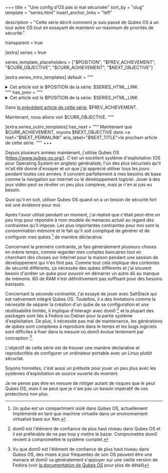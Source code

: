 +++
title = "Une config d'OS pas si mal sécurisée"
sort_by = "slug"
template = "series.html"
insert_anchor_links = "left"

description = "Cette série décrit comment je suis passé de Qubes OS à un tout autre OS tout en essayant de maintenir un maximum de priorités de sécurité."

transparent = true

[extra]
series = true

series_template_placeholders = ["$POSITION", "$PREV_ACHIEVEMENT", "$CURR_OBJECTIVE", "$CURR_ACHIEVEMENT", "$NEXT_OBJECTIVE"]

[extra.series_intro_templates]
default = """
<div>
  <details>
    <summary>Cet article est le $POSITION de la série: $SERIES_HTML_LINK</summary>
    $SERIES_PAGES_OLIST
  </details>
</div>
"""
has_prev = """
<div>
  <details>
    <summary>Cet article est le $POSITION de la série: $SERIES_HTML_LINK</summary>
    $SERIES_PAGES_OLIST
  </details>
</div>

Dans <a href="$PREV_PERMALINK" aria_label="$PREV_TITLE">le précédent article de cette série</a>, $PREV_ACHIEVEMENT.

Maintenant, nous allons voir $CURR_OBJECTIVE.
"""

[extra.series_outro_templates]
has_next = """
Maintenant que $CURR_ACHIEVEMENT, voyons $NEXT_OBJECTIVE dans <a href="$NEXT_PERMALINK" aria_label="$NEXT_TITLE">le prochain article de cette série</a>.
"""
+++

Depuis plusieurs années maintenant, j'utilise Qubes OS (<https://www.qubes-os.org/>).
C'est un excellent système d'exploitation (OS pour Operating System en anglais) généraliste, l'un des plus sécurisés qu'il m'ait été donné d'essayer et un que j'ai apprécié utiliser tous les jours pendant toutes ces années.
Il convient parfaitement à mes besoins de base comme la navigation sur Internet ou le développement logiciel.
Jouer à des jeux vidéo peut se révéler un peu plus complexe, mais je n'en ai pas eu besoin.

Quoi qu'il en soit, utiliser Qubes OS quand on a un besoin de sécurité fort est une évidence pour moi.

Après l'avoir utilisé pendant un moment, j'ai réalisé que c'était peut-être un peu trop pour répondre à mon modèle de menaces actuel au regard des contraintes qu'il impose.
Les plus importantes contraintes pour moi sont la consommation mémoire et le fait qu'il soit compliqué de générer et de configurer mes qubes [^1] de manière déclarative.

Concernant la première contrainte, je fais généralement plusieurs choses en même temps, comme regarder mes comptes bancaires tout en cherchant des choses sur Internet pour la maison pendant une session de développement qui n'en finit pas.
Comme tout cela implique des contextes de sécurité différents, ça nécessite des qubes différents et j'ai souvent besoin d'arrêter un qube pour pouvoir en démarrer un autre dû au manque de mémoire.
8G de RAM n'est définitivement pas suffisant pour des besoins basiques.

Concernant la seconde contrainte, j'ai essayé de jouer avec SaltStack qui est nativement intégré Qubes OS.
Toutefois, il a des limitations comme la nécessité de séparer la création d'un qube de sa configuration et une réutilisabilité limitée, il implique d'interagir avec dom0 [^2] et la plupart des packages sont liés à Fedora ou Debian pour la partie système d'exploitation.
De plus, il nécessite pas mal de maintenance, les générations de qubes sont complexes à reproduire dans le temps et les bugs logiciels sont difficiles à fixer dans la mesure où dom0 évolue lentement par conception [^3].

L'objectif de cette série est de trouver une manière déclarative et reproductible de configurer un ordinateur portable avec un Linux plutôt sécurisé.

Soyons honnêtes, c'est aussi un prétexte pour jouer un peu plus avec les systèmes d'exploitation en source ouverte du moment.

Je ne pense pas être en mesure de mitiger autant de risques que le peut Qubes OS, mais il se peut que je n'aie pas un besoin impératif de ces protections non plus.

[^1]: Un qube est un compartiment isolé dans Qubes OS, actuellement implémenté en tant que machine virtuelle dans un environnement virtualisé basé sur Xen.
[^2]: dom0 est l'élément de confiance de plus haut niveau dans Qubes OS et il est préférable de ne pas trop y mettre le bazar. Compromettre dom0 revient à compromettre le système complet.
[^3]: Vu que dom0 est l'élément de confiance de plus haut niveau dans Qubes OS, des mises à jour fréquentes de son OS peuvent être une menace et dom0 va généralement s'appuyer sur une vieille version de Fedora (voir [la documentation de Qubes OS](https://www.qubes-os.org/doc/supported-releases/#note-on-dom0-and-eol) pour plus de détail)
